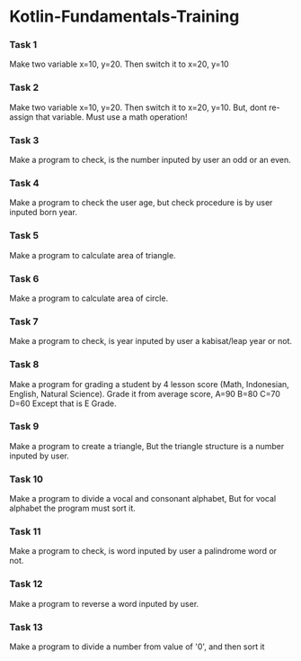 # Kotlin-Fundamentals-Training

<h3>Task 1</h3>
<p>
Make two variable x=10, y=20. Then switch it to x=20, y=10
</p>
<h3>Task 2</h3>
<p>
Make two variable x=10, y=20. Then switch it to x=20, y=10. But, dont re-assign that variable. Must use a math operation!
</p>
<h3>Task 3</h3>
<p>
Make a program to check, is the number inputed by user an odd or an even.
</p>
<h3>Task 4</h3>
<p>
Make a program to check the user age, but check procedure is by user inputed born year.
</p>
<h3>Task 5</h3>
<p>
Make a program to calculate area of triangle.
</p>
<h3>Task 6</h3>
<p>
Make a program to calculate area of circle.
</p>
<h3>Task 7</h3>
<p>
Make a program to check, is year inputed by user a kabisat/leap year or not.
</p>
<h3>Task 8</h3>
<p>
Make a program for grading a student by 4 lesson score (Math, Indonesian, English, Natural Science).
Grade it from average score, A=90 B=80 C=70 D=60 Except that is E Grade. 
</p>
<h3>Task 9</h3>
<p>
Make a program to create a triangle, But the triangle structure is a number inputed by user.
</p>
<h3>Task 10</h3>
<p>
Make a program to divide a vocal and consonant alphabet, But for vocal alphabet the program must sort it.
</p>
<h3>Task 11</h3>
<p>
Make a program to check, is word inputed by user a palindrome word or not.
</p>
<h3>Task 12</h3>
<p>
Make a program to reverse a word inputed by user.
</p>
<h3>Task 13</h3>
<p>
Make a program to divide a number from value of '0', and then sort it
</p>
